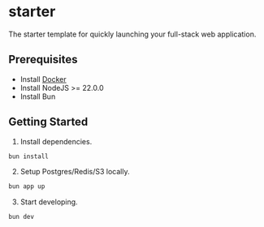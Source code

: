 # starter

The starter template for quickly launching your full-stack web application.

## Prerequisites

- Install [Docker](https://www.docker.com/products/docker-desktop/)
- Install NodeJS >= 22.0.0
- Install Bun

## Getting Started

1. Install dependencies.

```sh
bun install
```

2. Setup Postgres/Redis/S3 locally.

```sh
bun app up
```

3. Start developing.

```sh
bun dev
```
